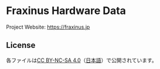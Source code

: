 # Fraxinus Hardware Data

Project Website: https://fraxinus.jp

## License

各ファイルは[CC BY-NC-SA 4.0](https://github.com/Fraxinus-3D/docs/blob/main/LICENSE.md#CC-BY-NC-SA)（[日本語](https://creativecommons.org/licenses/by-nc-sa/4.0/legalcode.ja)）で公開されています。
